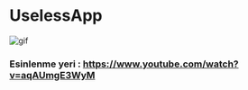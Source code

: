 # UselessApp

![gif](https://user-images.githubusercontent.com/17796994/35429058-6d22ef66-0283-11e8-99e3-b85863b07a4a.gif)
### Esinlenme yeri : https://www.youtube.com/watch?v=aqAUmgE3WyM


